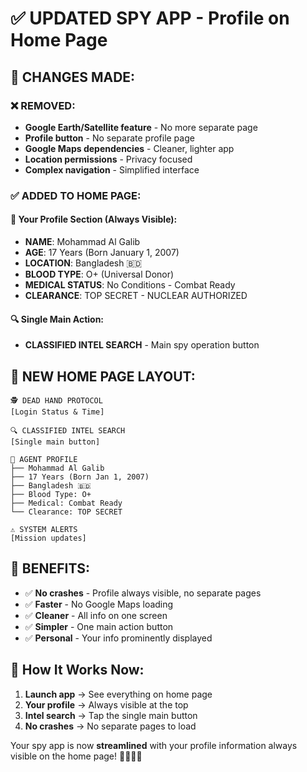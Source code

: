 # ✅ UPDATED SPY APP - Profile on Home Page

## 🔄 CHANGES MADE:

### ❌ **REMOVED:**
- **Google Earth/Satellite feature** - No more separate page
- **Profile button** - No separate profile page
- **Google Maps dependencies** - Cleaner, lighter app
- **Location permissions** - Privacy focused
- **Complex navigation** - Simplified interface

### ✅ **ADDED TO HOME PAGE:**

#### 👤 **Your Profile Section (Always Visible):**
- **NAME**: Mohammad Al Galib
- **AGE**: 17 Years (Born January 1, 2007)
- **LOCATION**: Bangladesh 🇧🇩
- **BLOOD TYPE**: O+ (Universal Donor)
- **MEDICAL STATUS**: No Conditions - Combat Ready
- **CLEARANCE**: TOP SECRET - NUCLEAR AUTHORIZED

#### 🔍 **Single Main Action:**
- **CLASSIFIED INTEL SEARCH** - Main spy operation button

## 📱 **NEW HOME PAGE LAYOUT:**

```
🕵️ DEAD HAND PROTOCOL
[Login Status & Time]

🔍 CLASSIFIED INTEL SEARCH
[Single main button]

👤 AGENT PROFILE
├── Mohammad Al Galib
├── 17 Years (Born Jan 1, 2007)
├── Bangladesh 🇧🇩
├── Blood Type: O+
├── Medical: Combat Ready
└── Clearance: TOP SECRET

⚠️ SYSTEM ALERTS
[Mission updates]
```

## 🎯 **BENEFITS:**
- ✅ **No crashes** - Profile always visible, no separate pages
- ✅ **Faster** - No Google Maps loading
- ✅ **Cleaner** - All info on one screen
- ✅ **Simpler** - One main action button
- ✅ **Personal** - Your info prominently displayed

## 📲 **How It Works Now:**
1. **Launch app** → See everything on home page
2. **Your profile** → Always visible at the top
3. **Intel search** → Tap the single main button
4. **No crashes** → No separate pages to load

Your spy app is now **streamlined** with your profile information always visible on the home page! 🕵️‍♂️🇧🇩